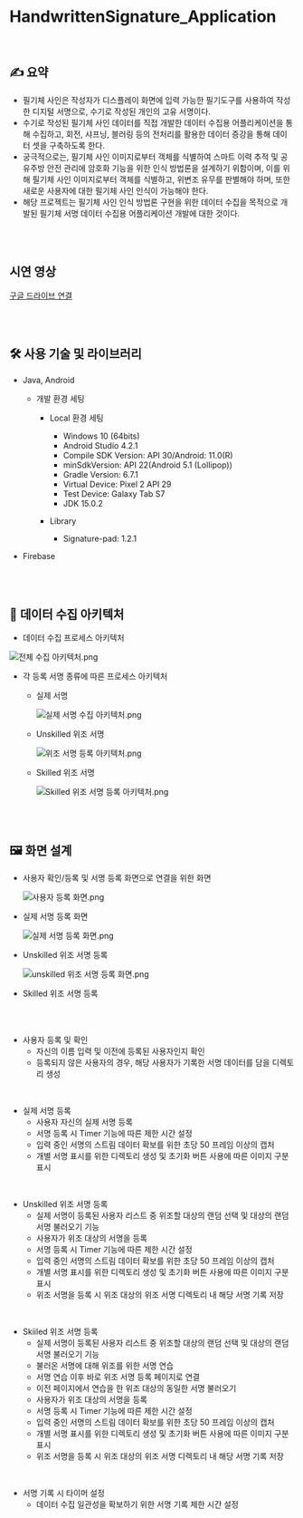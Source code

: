 # HandwrittenSignature_Application
</br>

## ✍️ 요약

- 필기체 사인은 작성자가 디스플레이 화면에 입력 가능한 필기도구를 사용하여 작성한 디지털 서명으로, 수기로 작성된 개인의 고유 서명이다.
- 수기로 작성된 필기체 사인 데이터를 직접 개발한 데이터 수집용 어플리케이션을 통해 수집하고, 회전, 샤프닝, 블러링 등의 전처리를 활용한 데이터 증강을 통해 데이터 셋을 구축하도록 한다.
- 궁극적으로는, 필기체 사인 이미지로부터 객체를 식별하여 스마트 이력 추적 및 공유주방 안전 관리에 암호화 기능을 위한 인식 방법론을 설계하기 위함이며, 이를 위해 필기체 사인 이미지로부터 객체를 식별하고, 위변조 유무를 판별해야 하며, 또한 새로운 사용자에 대한 필기체 사인 인식이 가능해야 한다.
- 해당 프로젝트는 필기체 사인 인식 방법론 구현을 위한 데이터 수집을 목적으로 개발된 필기체 서명 데이터 수집용 어플리케이션 개발에 대한 것이다.

</br></br>

## 시연 영상
[구글 드라이브 연결](https://drive.google.com/file/d/1-82cTcEN5uWbL43na9Al50JxedXsoVd_/view?usp=sharing)

</br></br>

## 🛠 사용 기술 및 라이브러리

- Java, Android </br>
 
    - 개발 환경 세팅
     
        - Local 환경 세팅
         
            - Windows 10 (64bits)
            - Android Studio 4.2.1
            - Compile SDK Version: API 30/Android: 11.0(R)
            - minSdkVersion: API 22(Android 5.1 (Lollipop))
            - Gradle Version: 6.7.1
            - Virtual Device: Pixel 2 API 29
            - Test Device: Galaxy Tab S7
            - JDK 15.0.2
           
        - Library
            - Signature-pad: 1.2.1
- Firebase


</br></br>

## 📇 데이터 수집 아키텍처

- 데이터 수집 프로세스 아키텍처

![전체 수집 아키텍처.png](https://s3-us-west-2.amazonaws.com/secure.notion-static.com/ac248e64-0352-42bc-9044-02b57ab9e4e4/전체_수집_아키텍처.png)

- 각 등록 서명 종류에 따른 프로세스 아키텍처

    - 실제 서명
        
        ![실제 서명 수집 아키텍처.png](https://s3-us-west-2.amazonaws.com/secure.notion-static.com/9f872196-8fe7-4ac9-8405-e2438dbc01bc/실제_서명_수집_아키텍처.png)
        
    - Unskilled 위조 서명
        
        ![위조 서명 등록 아키텍처.png](https://s3-us-west-2.amazonaws.com/secure.notion-static.com/a3455b18-12d8-4176-93b5-8bfd60d7fbea/위조_서명_등록_아키텍처.png)
        
    - Skilled 위조 서명
        
        ![Skilled 위조 서명 등록 아키텍처.png](https://s3-us-west-2.amazonaws.com/secure.notion-static.com/7c6a1dc5-6e33-4dfe-aaae-b1237fca4a69/Skilled_위조_서명_등록_아키텍처.png)
        
        
</br></br>


## 🖼️ 화면 설계

- 사용자 확인/등록 및 서명 등록 화면으로 연결을 위한 화면
    
     ![사용자 등록 화면.png](https://s3-us-west-2.amazonaws.com/secure.notion-static.com/b10ab7b1-3b77-4f5c-84db-2b27a85228eb/사용자_등록_화면.png)
<!--     https://user-images.githubusercontent.com/80315847/170109594-930ba503-1302-4576-8eac-0efc8e30412d.png -->
<!--     <img width="80%" src="https://user-images.githubusercontent.com/80315847/170109594-930ba503-1302-4576-8eac-0efc8e30412d.png"/> -->
    
- 실제 서명 등록 화면
    
    ![실제 서명 등록 화면.png](https://s3-us-west-2.amazonaws.com/secure.notion-static.com/9c33609b-b009-4dbb-bb17-ee1ce220db79/실제_서명_등록_화면.png)
    
- Unskilled 위조 서명 등록
    
    ![unskilled 위조 서명 등록 화면.png](https://s3-us-west-2.amazonaws.com/secure.notion-static.com/275ecd44-06e2-43b6-bfeb-82be5071d5e1/unskilled_위조_서명_등록_화면.png)
    
- Skilled 위조 서명 등록


</br></br>

- 사용자 등록 및 확인
    - 자신의 이름 입력 및 이전에 등록된 사용자인지 확인
    - 등록되지 않은 사용자의 경우, 해당 사용자가 기록한 서명 데이터를 담을 디렉토리 생성

</br>    

- 실제 서명 등록
    - 사용자 자신의 실제 서명 등록
    - 서명 등록 시 Timer 기능에 따른 제한 시간 설정
    - 입력 중인 서명의 스트림 데이터 확보를 위한 초당 50 프레임 이상의 캡처
    - 개별 서명 표시를 위한 디렉토리 생성 및 초기화 버튼 사용에 따른 이미지 구분 표시

</br>    

- Unskilled 위조 서명 등록
    - 실제 서명이 등록된 사용자 리스트 중 위조할 대상의 랜덤 선택 및 대상의 랜덤 서명 불러오기 기능
    - 사용자가 위조 대상의 서명을 등록
    - 서명 등록 시 Timer 기능에 따른 제한 시간 설정
    - 입력 중인 서명의 스트림 데이터 확보를 위한 초당 50 프레임 이상의 캡처
    - 개별 서명 표시를 위한 디렉토리 생성 및 초기화 버튼 사용에 따른 이미지 구분 표시
    - 위조 서명을 등록 시 위조 대상의 위조 서명 디렉토리 내 해당 서명 기록 저장

</br> 

- Skiiled 위조 서명 등록
    - 실제 서명이 등록된 사용자 리스트 중 위조할 대상의 랜덤 선택 및 대상의 랜덤 서명 불러오기 기능
    - 불러온 서명에 대해 위조를 위한 서명 연습
    - 서명 연습 이후 바로 위조 서명 등록 페이지로 연결
    - 이전 페이지에서 연습을 한 위조 대상의 동일한 서명 불러오기
    - 사용자가 위조 대상의 서명을 등록
    - 서명 등록 시 Timer 기능에 따른 제한 시간 설정
    - 입력 중인 서명의 스트림 데이터 확보를 위한 초당 50 프레임 이상의 캡처
    - 개별 서명 표시를 위한 디렉토리 생성 및 초기화 버튼 사용에 따른 이미지 구분 표시
    - 위조 서명을 등록 시 위조 대상의 위조 서명 디렉토리 내 해당 서명 기록 저장

</br>

- 서명 기록 시 타이머 설정
    - 데이터 수집 일관성을 확보하기 위한 서명 기록 제한 시간 설정
